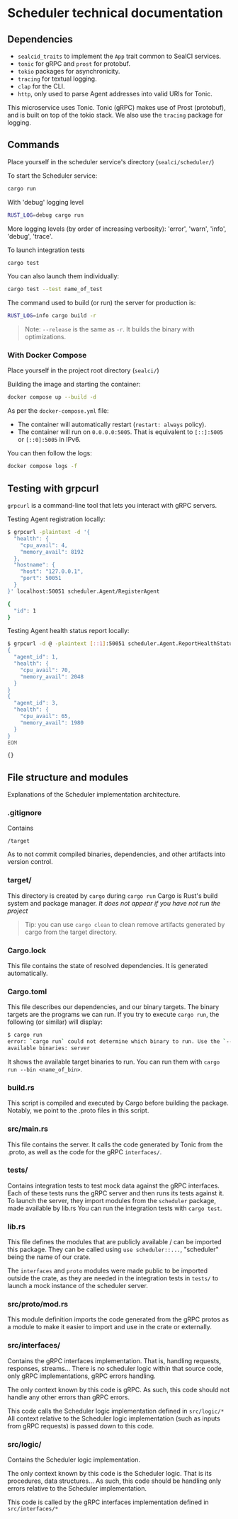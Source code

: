 # Scheduler technical documentation

## Dependencies

- `sealcid_traits` to implement the `App` trait common to SealCI services.
- `tonic` for gRPC and `prost` for protobuf.
- `tokio` packages for asynchronicity.
- `tracing` for textual logging.
- `clap` for the CLI.
- `http`, only used to parse Agent addresses into valid URIs for Tonic.

This microservice uses Tonic. Tonic (gRPC) makes use of Prost (protobuf), and is built on top of the tokio stack.
We also use the `tracing` package for logging.

## Commands

Place yourself in the scheduler service's directory (`sealci/scheduler/`)

To start the Scheduler service:

```bash
cargo run
```

With 'debug' logging level

```bash
RUST_LOG=debug cargo run
```

More logging levels (by order of increasing verbosity): 'error', 'warn', 'info', 'debug', 'trace'.

To launch integration tests

```bash
cargo test
```

You can also launch them individually:

```bash
cargo test --test name_of_test
```

The command used to build (or run) the server for production is:

```bash
RUST_LOG=info cargo build -r
```

> Note: `--release` is the same as `-r`. It builds the binary with optimizations.

### With Docker Compose

Place yourself in the project root directory (`sealci/`)

Building the image and starting the container:

```bash
docker compose up --build -d
```

As per the `docker-compose.yml` file:

- The container will automatically restart (`restart: always` policy).
- The container will run on `0.0.0.0:5005`. That is equivalent to `[::]:5005` or `[::0]:5005` in IPv6.

You can then follow the logs:

```bash
docker compose logs -f
```

## Testing with grpcurl

`grpcurl` is a command-line tool that lets you interact with gRPC servers.

Testing Agent registration locally:

```bash
$ grpcurl -plaintext -d '{
  "health": {
    "cpu_avail": 4,
    "memory_avail": 8192
  },
  "hostname": {
    "host": "127.0.0.1",
    "port": 50051
  }
}' localhost:50051 scheduler.Agent/RegisterAgent

{
  "id": 1
}
```

Testing Agent health status report locally:

```bash
$ grpcurl -d @ -plaintext [::1]:50051 scheduler.Agent.ReportHealthStatus <<EOM
{
  "agent_id": 1,
  "health": {
    "cpu_avail": 70,
    "memory_avail": 2048
  }
}
{
  "agent_id": 3,
  "health": {
    "cpu_avail": 65,
    "memory_avail": 1980
  }
}
EOM

{}
```

## File structure and modules

Explanations of the Scheduler implementation architecture.

### .gitignore

Contains

```.gitignore
/target
```

As to not commit compiled binaries, dependencies, and other artifacts into version control.

### target/

This directory is created by `cargo` during `cargo run`
Cargo is Rust's build system and package manager.
*It does not appear if you have not run the project*

> Tip: you can use `cargo clean` to clean remove artifacts generated by cargo from the target directory.

### Cargo.lock

This file contains the state of resolved dependencies. It is generated automatically.

### Cargo.toml

This file describes our dependencies, and our binary targets.
The binary targets are the programs we can run.
If you try to execute `cargo run`, the following (or similar) will display:

```bash
$ cargo run
error: `cargo run` could not determine which binary to run. Use the `--bin` option to specify a binary, or the `default-run` manifest key.
available binaries: server
```

It shows the available target binaries to run. You can run them with `cargo run --bin <name_of_bin>`.

### build.rs

This script is compiled and executed by Cargo before building the package.
Notably, we point to the .proto files in this script.

### src/main.rs

This file contains the server.
It calls the code generated by Tonic from the .proto, as well as the code for the gRPC `interfaces/`.

### tests/

Contains integration tests to test mock data against the gRPC interfaces.
Each of these tests runs the gRPC server and then runs its tests against it. To launch the server, they import modules from the `scheduler` package, made available by lib.rs
You can run the integration tests with `cargo test`.

### lib.rs

This file defines the modules that are publicly available / can be imported this package.
They can be called using `use scheduler::...`, "scheduler" being the name of our crate.

The `interfaces` and `proto` modules were made public to be imported outside the crate, as they are needed in the integration tests in `tests/` to launch a mock instance of the scheduler server.

### src/proto/mod.rs

This module definition imports the code generated from the gRPC protos as a module to make it easier to import and use in the crate or externally.

### src/interfaces/

Contains the gRPC interfaces implementation.
That is, handling requests, responses, streams...
There is no scheduler logic within that source code, only gRPC implementations, gRPC errors handling.

The only context known by this code is gRPC.
As such, this code should not handle any other errors than gRPC errors.

This code calls the Scheduler logic implementation defined in `src/logic/*`
All context relative to the Scheduler logic implementation (such as inputs from gRPC requests) is passed down to this code.

### src/logic/

Contains the Scheduler logic implementation.

The only context known by this code is the Scheduler logic. That is its procedures, data structures...
As such, this code should be handling only errors relative to the Scheduler implementation.

This code is called by the gRPC interfaces implementation defined in `src/interfaces/*`
